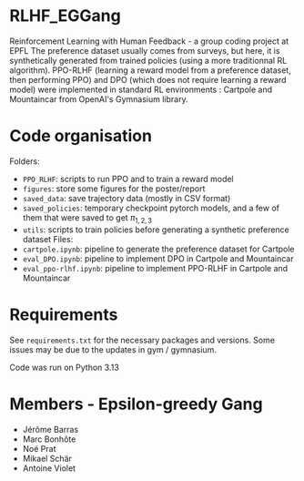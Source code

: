 # RLHF_EGGang
Reinforcement Learning with Human Feedback - a group coding project at EPFL
The preference dataset usually comes from surveys, but here, it is synthetically generated from trained policies (using a more traditionnal RL algorithm). PPO-RLHF (learning a reward model from a preference dataset, then performing PPO) and DPO (which does not require learning a reward model) were implemented in standard RL environments : Cartpole and Mountaincar from OpenAI's Gymnasium library.

# Code organisation

Folders:
 - `PPO_RLHF`: scripts to run PPO and to train a reward model
 - `figures`: store some figures for the poster/report
 - `saved_data`: save trajectory data (mostly in CSV format)
 - `saved_policies`: temporary checkpoint pytorch models, and a few of them that were saved to get $\pi_{1,2,3}$
 - `utils`: scripts to train policies before generating a synthetic preference dataset
Files:
 - `cartpole.ipynb`: pipeline to generate the preference dataset for Cartpole
 - `eval_DPO.ipynb`: pipeline to implement DPO in Cartpole and Mountaincar
 - `eval_ppo-rlhf.ipynb`: pipeline to implement PPO-RLHF in Cartpole and Mountaincar


# Requirements

See `requirements.txt` for the necessary packages and versions. Some issues may be due to the updates in gym / gymnasium.

Code was run on Python 3.13

# Members - Epsilon-greedy Gang
 - Jérôme Barras
 - Marc Bonhôte
 - Noé Prat
 - Mikael Schär
 - Antoine Violet
 